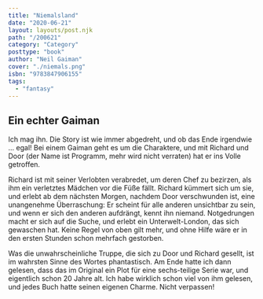 ```yaml
---
title: "Niemalsland"
date: "2020-06-21"
layout: layouts/post.njk
path: "/200621"
category: "Category"
posttype: "book"
author: "Neil Gaiman"
cover: "./niemals.png"
isbn: "9783847906155"
tags:
  - "fantasy"
---
```

## Ein echter Gaiman

Ich mag ihn. Die Story ist wie immer abgedreht, und ob das Ende irgendwie ... egal! Bei einem Gaiman geht es um die Charaktere, und mit Richard und Door (der Name ist Programm, mehr wird nicht verraten) hat er ins Volle getroffen.

Richard ist mit seiner Verlobten verabredet, um deren Chef zu bezirzen, als ihm ein verletztes Mädchen vor die Füße fällt. Richard kümmert sich um sie, und erlebt ab dem nächsten Morgen, nachdem Door verschwunden ist, eine unangenehme Überraschung: Er scheint für alle anderen unsichtbar zu sein, und wenn er sich den anderen aufdrängt, kennt ihn niemand. Notgedrungen macht er sich auf die Suche, und erlebt ein Unterwelt-London, das sich gewaschen hat. Keine Regel von oben gilt mehr, und ohne Hilfe wäre er in den ersten Stunden schon mehrfach gestorben.

Was die unwahrscheinliche Truppe, die sich zu Door und Richard gesellt, ist im wahrsten Sinne des Wortes phantastisch. Am Ende hatte ich dann gelesen, dass das im Original ein Plot für eine sechs-teilige Serie war, und eigentlich schon 20 Jahre alt. Ich habe wirklich schon viel von ihm gelesen, und jedes Buch hatte seinen eigenen Charme. Nicht verpassen!
